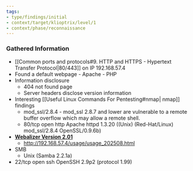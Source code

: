 ```yaml
---
tags:
- type/findings/initial
- context/target/klioptrix/level/1
- context/phase/reconnaissance
---
```


### Gathered Information
- [[Common ports and protocols#9. HTTP and HTTPS - Hypertext Transfer Protocol|80/443]] on IP 192.168.57.4
- Found a default webpage - Apache - PHP
- Information disclosure
	- 404 not found page
	- Server headers disclose version information
- Interesting [[Useful Linux Commands For Pentesting#nmap| nmap]] findings
	- mod_ssl/2.8.4 - mod_ssl 2.8.7 and lower are vulnerable to a remote buffer overflow which may allow a remote shell.
	- 80/tcp    open  http        Apache httpd 1.3.20 ((Unix)  (Red-Hat/Linux) mod_ssl/2.8.4 OpenSSL/0.9.6b)
- [**Webalizer Version 2.01**](http://www.mrunix.net/webalizer/)
	- http://192.168.57.4/usage/usage_202508.html
- SMB
	- Unix (Samba 2.2.1a)
- 22/tcp    open  ssh         OpenSSH 2.9p2 (protocol 1.99)